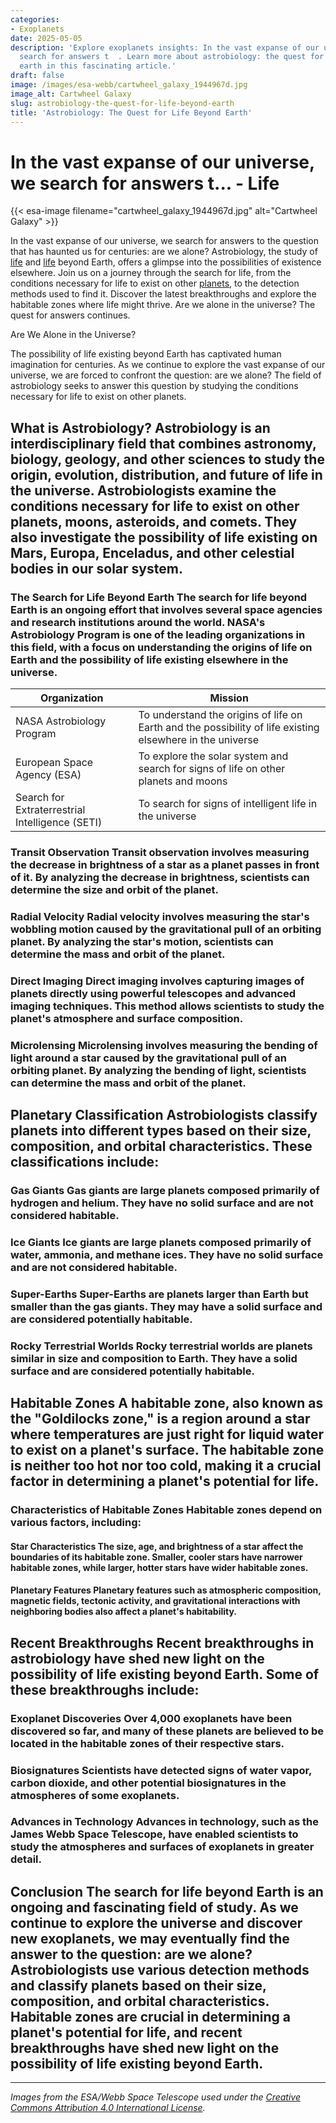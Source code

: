 ```yaml
---
categories:
- Exoplanets
date: 2025-05-05
description: 'Explore exoplanets insights: In the vast expanse of our universe, we
  search for answers t  . Learn more about astrobiology: the quest for life beyond
  earth in this fascinating article.'
draft: false
image: /images/esa-webb/cartwheel_galaxy_1944967d.jpg
image_alt: Cartwheel Galaxy
slug: astrobiology-the-quest-for-life-beyond-earth
title: 'Astrobiology: The Quest for Life Beyond Earth'
---
```


# In the vast expanse of our universe, we search for answers t... - Life
{{< esa-image filename="cartwheel_galaxy_1944967d.jpg" alt="Cartwheel Galaxy" >}}



In the vast expanse of our universe, we search for answers to the question that has haunted us for centuries: are we alone? Astrobiology, the study of [life](/blog/habitable-zones-and-the-search-for-life-beyond-earth) and [life](/blog/habitable-zones-and-the-search-for-life-beyond-our-planet/solar-system/) beyond Earth, offers a glimpse into the possibilities of existence elsewhere. Join us on a journey through the search for life, from the conditions necessary for life to exist on other [planets](/blog/exoplanets-and-the-search-for-life-beyond-earth), to the detection methods used to find it. Discover the latest breakthroughs and explore the habitable zones where life might thrive. Are we alone in the universe? The quest for answers continues.

Are We Alone in the Universe?

 The possibility of life existing beyond Earth has captivated human imagination for centuries. As we continue to explore the vast expanse of our universe, we are forced to confront the question: are we alone? The field of astrobiology seeks to answer this question by studying the conditions necessary for life to exist on other planets.

 ## What is Astrobiology? Astrobiology is an interdisciplinary field that combines astronomy, biology, geology, and other sciences to study the origin, evolution, distribution, and future of life in the universe. Astrobiologists examine the conditions necessary for life to exist on other planets, moons, asteroids, and comets. They also investigate the possibility of life existing on Mars, Europa, Enceladus, and other celestial bodies in our solar system.

 ### The Search for Life Beyond Earth The search for life beyond Earth is an ongoing effort that involves several space agencies and research institutions around the world. NASA's Astrobiology Program is one of the leading organizations in this field, with a focus on understanding the origins of life on Earth and the possibility of life existing elsewhere in the universe.

 | **Organization** | **Mission** |
| --- | --- |
| NASA Astrobiology Program | To understand the origins of life on Earth and the possibility of life existing elsewhere in the universe |
| European Space Agency (ESA) | To explore the solar system and search for signs of life on other planets and moons |
| Search for Extraterrestrial Intelligence (SETI) | To search for signs of intelligent life in the universe | ## Detection Methods Astrobiologists use various detection methods to search for life beyond Earth. These methods include:

 ### Transit Observation Transit observation involves measuring the decrease in brightness of a star as a planet passes in front of it. By analyzing the decrease in brightness, scientists can determine the size and orbit of the planet.

 ### Radial Velocity Radial velocity involves measuring the star's wobbling motion caused by the gravitational pull of an orbiting planet. By analyzing the star's motion, scientists can determine the mass and orbit of the planet.

 ### Direct Imaging Direct imaging involves capturing images of planets directly using powerful telescopes and advanced imaging techniques. This method allows scientists to study the planet's atmosphere and surface composition.

 ### Microlensing Microlensing involves measuring the bending of light around a star caused by the gravitational pull of an orbiting planet. By analyzing the bending of light, scientists can determine the mass and orbit of the planet.

 ## Planetary Classification Astrobiologists classify planets into different types based on their size, composition, and orbital characteristics. These classifications include:

 ### Gas Giants Gas giants are large planets composed primarily of hydrogen and helium. They have no solid surface and are not considered habitable.

 ### Ice Giants Ice giants are large planets composed primarily of water, ammonia, and methane ices. They have no solid surface and are not considered habitable.

 ### Super-Earths Super-Earths are planets larger than Earth but smaller than the gas giants. They may have a solid surface and are considered potentially habitable.

 ### Rocky Terrestrial Worlds Rocky terrestrial worlds are planets similar in size and composition to Earth. They have a solid surface and are considered potentially habitable.

 ## Habitable Zones A habitable zone, also known as the "Goldilocks zone," is a region around a star where temperatures are just right for liquid water to exist on a planet's surface. The habitable zone is neither too hot nor too cold, making it a crucial factor in determining a planet's potential for life.

 ### Characteristics of Habitable Zones Habitable zones depend on various factors, including:

 #### Star Characteristics The size, age, and brightness of a star affect the boundaries of its habitable zone. Smaller, cooler stars have narrower habitable zones, while larger, hotter stars have wider habitable zones.

 #### Planetary Features Planetary features such as atmospheric composition, magnetic fields, tectonic activity, and gravitational interactions with neighboring bodies also affect a planet's habitability.

 ## Recent Breakthroughs Recent breakthroughs in astrobiology have shed new light on the possibility of life existing beyond Earth. Some of these breakthroughs include:

 ### Exoplanet Discoveries Over 4,000 exoplanets have been discovered so far, and many of these planets are believed to be located in the habitable zones of their respective stars.

 ### Biosignatures Scientists have detected signs of water vapor, carbon dioxide, and other potential biosignatures in the atmospheres of some exoplanets.

 ### Advances in Technology Advances in technology, such as the James Webb Space Telescope, have enabled scientists to study the atmospheres and surfaces of exoplanets in greater detail.

 ## Conclusion The search for life beyond Earth is an ongoing and fascinating field of study. As we continue to explore the universe and discover new exoplanets, we may eventually find the answer to the question: are we alone? Astrobiologists use various detection methods and classify planets based on their size, composition, and orbital characteristics. Habitable zones are crucial in determining a planet's potential for life, and recent breakthroughs have shed new light on the possibility of life existing beyond Earth.

---

*Images from the ESA/Webb Space Telescope used under the [Creative Commons Attribution 4.0 International License](https://creativecommons.org/licenses/by/4.0).*
